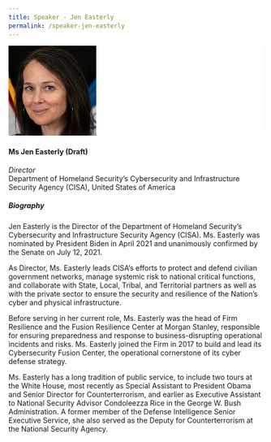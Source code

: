 ```yaml
---
title: Speaker - Jen Easterly
permalink: /speaker-jen-easterly
---
```


![Jen Easterly](/images/speakers/Jen-Easterly.jpg)

#### **Ms Jen Easterly (Draft)**

*Director*  
Department of Homeland Security’s Cybersecurity and Infrastructure Security Agency (CISA), United States of America

##### **Biography**

Jen Easterly is the Director of the Department of Homeland Security’s Cybersecurity and Infrastructure Security Agency (CISA). Ms. Easterly was nominated by President Biden in April 2021 and unanimously confirmed by the Senate on July 12, 2021. 

As Director, Ms. Easterly leads CISA’s efforts to protect and defend civilian government networks, manage systemic risk to national critical functions, and collaborate with State, Local, Tribal, and Territorial partners as well as with the private sector to ensure the security and resilience of the Nation’s cyber and physical infrastructure. 

Before serving in her current role, Ms. Easterly was the head of Firm Resilience and the Fusion Resilience Center at Morgan Stanley, responsible for ensuring preparedness and response to business-disrupting operational incidents and risks. Ms. Easterly joined the Firm in 2017 to build and lead its Cybersecurity Fusion Center, the operational cornerstone of its cyber defense strategy. 

Ms. Easterly has a long tradition of public service, to include two tours at the White House, most recently as Special Assistant to President Obama and Senior Director for Counterterrorism, and earlier as Executive Assistant to National Security Advisor Condoleezza Rice in the George W. Bush Administration. A former member of the Defense Intelligence Senior Executive Service, she also served as the Deputy for Counterterrorism at the National Security Agency.